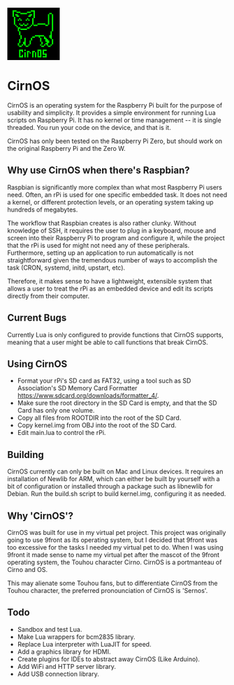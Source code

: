 ![CirnOS Logo](logo.png)
# CirnOS
CirnOS is an operating system for the Raspberry Pi built for the purpose of usability and simplicity. It provides a simple environment for running Lua scripts on Raspberry Pi. It has no kernel or time management -- it is single threaded. You run your code on the device, and that is it.

CirnOS has only been tested on the Raspberry Pi Zero, but should work on the original Raspberry Pi and the Zero W.

Why use CirnOS when there's Raspbian?
-----
Raspbian is significantly more complex than what most Raspberry Pi users need. Often, an rPi is used for one specific embedded task. It does not need a kernel, or different protection levels, or an operating system taking up hundreds of megabytes.

The workflow that Raspbian creates is also rather clunky. Without knowledge of SSH, it requires the user to plug in a keyboard, mouse and screen into their Raspberry Pi to program and configure it, while the project that the rPi is used for might not need any of these peripherals. Furthermore, setting up an application to run automatically is not straightforward given the tremendous number of ways to accomplish the task (CRON, systemd, initd, upstart, etc).

Therefore, it makes sense to have a lightweight, extensible system that allows a user to treat the rPi as an embedded device and edit its scripts directly from their computer.

Current Bugs
-----
Currently Lua is only configured to provide functions that CirnOS supports, meaning that a user might be able to call functions that break CirnOS.

Using CirnOS
-----
- Format your rPi's SD card as FAT32, using a tool such as SD Association's SD Memory Card Formatter <https://www.sdcard.org/downloads/formatter_4/>.
- Make sure the root directory in the SD Card is empty, and that the SD Card has only one volume.
- Copy all files from ROOTDIR into the root of the SD Card.
- Copy kernel.img from OBJ into the root of the SD Card.
- Edit main.lua to control the rPi.

Building
-----
CirnOS currently can only be built on Mac and Linux devices. It requires an installation of Newlib for ARM, which can either be built by yourself with a bit of configuration or installed through a package such as libnewlib for Debian. Run the build.sh script to build kernel.img, configuring it as needed.

Why 'CirnOS'?
-----
CirnOS was built for use in my virtual pet project. This project was originally going to use 9front as its operating system, but I decided that 9front was too excessive for the tasks I needed my virtual pet to do. When I was using 9front it made sense to name my virtual pet after the mascot of the 9front operating system, the Touhou character Cirno. CirnOS is a portmanteau of Cirno and OS.

This may alienate some Touhou fans, but to differentiate CirnOS from the Touhou character, the preferred pronounciation of CirnOS is 'Sernos'.

Todo
-----
- Sandbox and test Lua.
- Make Lua wrappers for bcm2835 library.
- Replace Lua interpreter with LuaJIT for speed.
- Add a graphics library for HDMI.
- Create plugins for IDEs to abstract away CirnOS (Like Arduino).
- Add WiFi and HTTP server library.
- Add USB connection library.
